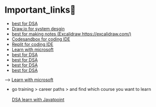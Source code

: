 # Important_links🔗
<ul>
  <li><a href="https://visualgo.net/">best for DSA</a><br></li>
  <li><a href="https://app.diagrams.net/">Draw.io for system desgin</a><br></li>
  <li><a href="https://excalidraw.com/"> best for making notes (Excalidraw https://excalidraw.com/)</a></li>
  <li><a href="https://codesandbox.io/">Codesandbox for coding IDE</a></li>
  <li><a href="https://replit.com/">Replit for coding IDE</a></li>
  <li><a href="https://learn.microsoft.com/en-in/training/">Learn with microsoft</a></li>
  <li><a href="https://visualgo.net/">best for DSA</a><br></li>
  <li><a href="https://visualgo.net/">best for DSA</a><br></li>
  <li><a href="https://visualgo.net/">best for DSA</a><br></li>
  <li><a href="https://visualgo.net/">best for DSA</a><br></li>
</ul>

--> <a href="https://learn.microsoft.com/en-in/training/">Learn with microsoft</a> 
* go training > career paths > and find which course you want to learn <br><br>
 <a href="https://www.javatpoint.com/data-structure-tutorial">DSA learn with Javatpoint</a>
